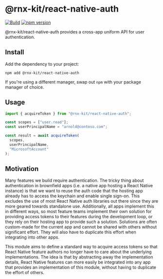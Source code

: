 <!--remove-block start-->

# @rnx-kit/react-native-auth

[![Build](https://github.com/microsoft/rnx-kit/actions/workflows/build.yml/badge.svg)](https://github.com/microsoft/rnx-kit/actions/workflows/build.yml)
[![npm version](https://img.shields.io/npm/v/@rnx-kit/react-native-auth)](https://www.npmjs.com/package/@rnx-kit/react-native-auth)

<!--remove-block end-->

@rnx-kit/react-native-auth provides a cross-app uniform API for user
authentication.

## Install

Add the dependency to your project:

```
npm add @rnx-kit/react-native-auth
```

If you're using a different manager, swap out `npm` with your package manager of
choice.

## Usage

```typescript
import { acquireToken } from "@rnx-kit/react-native-auth";

const scopes = ["user.read"];
const userPrincipalName = "arnold@contoso.com";

const result = await acquireToken(
  scopes,
  userPrincipalName,
  "MicrosoftAccount"
);
```

## Motivation

Many features we build require authentication. The tricky thing about
authentication in brownfield apps (i.e. a native app hosting a React Native
instance) is that we want to reuse the auth code that the hosting app already
has to access the keychain and enable single sign-on. This excludes the use of
most React Native auth libraries out there since they are more geared towards
standalone use. Additionally, all apps implement this in different ways, so most
feature teams implement their own solution for providing access tokens to their
features during the development loop, or they rely on their hosting app to
provide such a solution. Solutions are often custom-made for the current app and
cannot be shared with others without significant effort. They will also have to
duplicate this effort when integrating into other apps.

This module aims to define a standard way to acquire access tokens so that React
Native feature authors no longer have to care about the underlying
implementations. The idea is that by abstracting away the implementation
details, React Native features can more easily be integrated into any app that
provides an implementation of this module, without having to duplicate the
effort of others.
